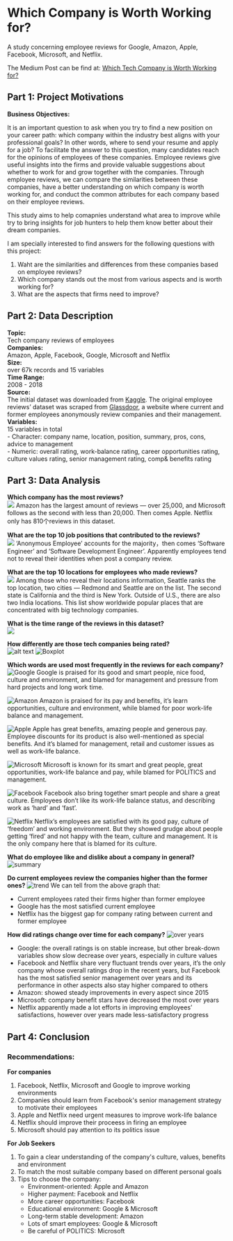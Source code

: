 # Which Company is Worth Working for?

A study concerning employee reviews for Google, Amazon, Apple, Facebook, Microsoft, and Netflix. 

The Medium Post can be find at: [Which Tech Company is Worth Working for?](https://medium.com/@ls3583/which-tech-company-is-worth-working-for-c21c10f6f1f1)


## Part 1: Project Motivations

**Business Objectives:**     

It is an important question to ask when you try to find a new position on your career path: which company within the industry best aligns with your professional goals? In other words, where to send your resume and apply for a job? To facilitate the answer to this question, many candidates reach for the opinions of employees of these companies. Employee reviews give useful insights into the firms and provide valuable suggestions about whether to work for and grow together with the companies. Through employee reviews, we can compare the similarities between these companies, have a better understanding on which company is worth working for, and conduct the common attributes for each company based on their employee reviews.  

This study aims to help comapnies understand what area to improve while try to bring insights for job hunters to help them know better about their dream companies. 

I am specially interested to find answers for the following questions with this project: 

1. Waht are the similarities and differences from these companies based on employee reviews?  
2. Which company stands out the most from various aspects and is worth working for?  
3. What are the aspects that firms need to improve?  

## Part 2: Data Description  

**Topic:**  
	Tech company reviews of employees  
**Companies:**  
	Amazon, Apple, Facebook, Google, Microsoft and Netflix  
**Size:**  
	over 67k records and 15 variables        
**Time Range:**     
	2008 - 2018        
**Source:**   
	The initial dataset was downloaded from [Kaggle](www.kaggle.com). The original employee reviews’ dataset was scraped from [Glassdoor](www.glassdoor.com), a website where current and former employees anonymously review companies and their management.    
**Variables:**   
	15 variables in total   
	- Character: company name, location, position, summary, pros, cons, advice to management   
	- Numeric: overall rating, work-balance rating, career opportunities rating, culture values rating, senior management rating, comp& benefits rating


## Part 3: Data Analysis  

**Which company has the most reviews?**  
![](https://github.com/lisu1222/which-company-worth-working-for/blob/master/images/count_reviews.png)
Amazon has the largest amount of reviews — over 25,000, and Microsoft follows as the second with less than 20,000. Then comes Apple. Netflix only has 810个reviews in this dataset.

**What are the top 10 job positions that contributed to the reviews?**  
![](https://github.com/lisu1222/which-company-worth-working-for/blob/master/images/positions.png)
‘Anonymous Employee’ accounts for the majority，then comes ‘Software Engineer’ and ‘Software Development Engineer’. Apparently employees tend not to reveal their identities when post a company review.

**What are the top 10 locations for employees who made reviews?**  
![](https://github.com/lisu1222/which-company-worth-working-for/blob/master/images/locations.png)
Among those who reveal their locations information, Seattle ranks the top location, two cities — Redmond and Seattle are on the list. The second state is California and the third is New York. Outside of U.S., there are also two India locations. This list show worldwide popular places that are concentrated with big technology companies.

**What is the time range of the reviews in this dataset?**  
![](https://github.com/lisu1222/which-company-worth-working-for/blob/master/images/time_range.png)


**How differently are those tech companies being rated?**  
![alt text](https://github.com/lisu1222/which-company-worth-working-for/blob/master/images/cons_pros.png)
![Boxplot](https://github.com/lisu1222/which-company-worth-working-for/blob/master/images/boxplots.png)

**Which words are used most frequently in the reviews for each company?**
![Google](https://github.com/lisu1222/which-company-worth-working-for/blob/master/images/google.png)
Google is praised for its good and smart people, nice food, culture and environment, and blamed for management and pressure from hard projects and long work time.

![Amazon](https://github.com/lisu1222/which-company-worth-working-for/blob/master/images/amazon.png)
Amazon is praised for its pay and benefits, it’s learn opportunities, culture and environment, while blamed for poor work-life balance and management.

![Apple](https://github.com/lisu1222/which-company-worth-working-for/blob/master/images/apple.png)
Apple has great benefits, amazing people and generous pay. Employee discounts for its product is also well-mentioned as special benefits. And it’s blamed for management, retail and customer issues as well as work-life balance.

![Microsoft](https://github.com/lisu1222/which-company-worth-working-for/blob/master/images/microsoft.png)
Microsoft is known for its smart and great people, great opportunities, work-life balance and pay, while blamed for POLITICS and management.

![Facebook](https://github.com/lisu1222/which-company-worth-working-for/blob/master/images/facebook.png)
Facebook also bring together smart people and share a great culture. Employees don’t like its work-life balance status, and describing work as ‘hard’ and ‘fast’.

![Netflix](https://github.com/lisu1222/which-company-worth-working-for/blob/master/images/netfliix.png)
Netflix’s employees are satisfied with its good pay, culture of ‘freedom’ and working environment. But they showed grudge about people getting ‘fired’ and not happy with the team, culture and management. It is the only company here that is blamed for its culture.


**What do employee like and dislike about a company in general?**
![summary](https://github.com/lisu1222/which-company-worth-working-for/blob/master/images/summary.png)

**Do current employees review the companies higher than the former ones?**
![trend](https://github.com/lisu1222/which-company-worth-working-for/blob/master/images/trend_status.png)
We can tell from the above graph that:
- Current employees rated their firms higher than former employee
- Google has the most satisfied current employee
- Netflix has the biggest gap for company rating between current and former employee

**How did ratings change over time for each company?**
![over years](https://github.com/lisu1222/which-company-worth-working-for/blob/master/images/over_years.png)

 - Google: the overall ratings is on stable increase, but other break-down variables show slow decrease over years, especially in culture values
 - Facebook and Netflix share very fluctuant trends over years, it’s the only company whose overall ratings drop in the recent years, but Facebook has the most satisfied senior management over years and its performance in other aspects also stay higher compared to others
 - Amazon: showed steady improvements in every aspect since 2015
 - Microsoft: company benefit stars have decreased the most over years
 - Netflix apparently made a lot efforts in improving employees’ satisfactions, however over years made less-satisfactory progress


## Part 4: Conclusion

### Recommendations:

**For companies**

1. Facebook, Netflix, Microsoft and Google to improve working environments
2. Companies should learn from Facebook's senior management strategy to motivate their employees
3. Apple and Netflix need urgent measures to improve work-life balance
4. Netflix should improve their proceess in firing an employee  
5. Microsoft should pay attention to its politics issue

**For Job Seekers**

1. To gain a clear understanding of the company's culture, values, benefits and environment
2. To match the most suitable company based on different personal goals
3. Tips to choose the company:
	- Environment-oriented: Apple and Amazon
	- Higher payment: Facebook and Netflix
	- More career opportunities: Facebook
	- Educational environment: Google & Microsoft
	- Long-term stable development: Amazon
	- Lots of smart employees: Google & Microsoft
	- Be careful of POLITICS: Microsoft


